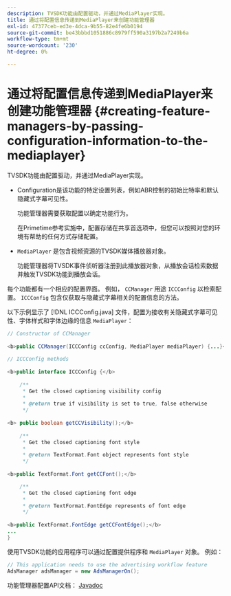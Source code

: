 ```yaml
---
description: TVSDK功能由配置驱动，并通过MediaPlayer实现。
title: 通过将配置信息传递到MediaPlayer来创建功能管理器
exl-id: 47377ceb-ed3e-4dca-9b55-82e4fe6b0194
source-git-commit: be43bbbd1051886c8979ff590a3197b2a7249b6a
workflow-type: tm+mt
source-wordcount: '230'
ht-degree: 0%

---
```


# 通过将配置信息传递到MediaPlayer来创建功能管理器 {#creating-feature-managers-by-passing-configuration-information-to-the-mediaplayer}

TVSDK功能由配置驱动，并通过MediaPlayer实现。

* Configuration是该功能的特定设置列表，例如ABR控制的初始比特率和默认隐藏式字幕可见性。

   功能管理器需要获取配置以确定功能行为。

   在Primetime参考实施中，配置存储在共享首选项中，但您可以按照对您的环境有帮助的任何方式存储配置。

* `MediaPlayer` 是包含视频资源的TVSDK媒体播放器对象。

   功能管理器将TVSDK事件侦听器注册到此播放器对象，从播放会话检索数据并触发TVSDK功能到播放会话。

每个功能都有一个相应的配置界面。 例如， `CCManager` 用途 `ICCConfig` 以检索配置。 `ICCConfig` 包含仅获取与隐藏式字幕相关的配置信息的方法。

以下示例显示了 [!DNL ICCConfig.java] 文件，配置为接收有关隐藏式字幕可见性、字体样式和字体边缘的信息 `MediaPlayer`：

```java
// Constructor of CCManager 
 
<b>public CCManager(ICCConfig ccConfig, MediaPlayer mediaPlayer) {...}</b> 
  
// ICCConfig methods 
 
<b>public interface ICCConfig {</b> 
  
    /** 
     * Get the closed captioning visibility config 
     * 
     * @return true if visibility is set to true, false otherwise 
     */ 
    
<b> public boolean getCCVisibility();</b> 
  
    /** 
     * Get the closed captioning font style 
     * 
     * @return TextFormat.Font object represents font style 
     */ 
     
<b>public TextFormat.Font getCCFont();</b>

    /** 
     * Get the closed captioning font edge 
     * 
     * @return TextFormat.FontEdge represents of font edge 
     */ 
     
<b>public TextFormat.FontEdge getCCFontEdge();</b> 
... 
}
```

使用TVSDK功能的应用程序可以通过配置提供程序和 `MediaPlayer` 对象。 例如：

```java
// This application needs to use the advertising workflow feature 
AdsManager adsManager = new AdsManagerOn();
```

功能管理器配置API文档： [Javadoc](https://help.adobe.com/en_US/primetime/api/reference_implementation/android/javadoc/com/adobe/primetime/reference/config/package-summary.html)
